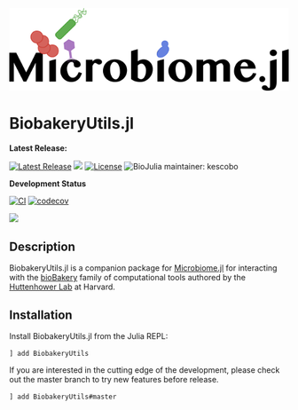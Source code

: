 ![Microbiome.jl logo](https://github.com/BioJulia/Microbiome.jl/blob/master/logo.png)

# BiobakeryUtils.jl

**Latest Release:**

[![Latest Release](https://img.shields.io/github/release/BioJulia/BiobakeryUtils.jl.svg)](https://github.com/BioJulia/BiobakeryUtils.jl/releases/latest)
[![](https://img.shields.io/badge/docs-stable-blue.svg)](http://biojulia.net/BiobakeryUtils.jl/stable/)
[![License](https://img.shields.io/badge/license-MIT-green.svg)](https://github.com/BioJulia/BiobakeryUtils.jl/blob/master/LICENSE)
![BioJulia maintainer: kescobo](https://img.shields.io/badge/BioJulia%20Maintainer-kescobo-blue.svg)

**Development Status**

[![CI](https://github.com/BioJulia/BiobakeryUtils.jl/workflows/CI/badge.svg)](https://github.com/BioJulia/BiobakeryUtils.jl/actions?query=workflow%3ACI)
[![codecov](https://codecov.io/gh/BioJulia/BiobakeryUtils.jl/branch/master/graph/badge.svg)](https://codecov.io/gh/BioJulia/BiobakeryUtils.jl)

[![](https://img.shields.io/badge/docs-latest-blue.svg)](http://biojulia.net/BiobakeryUtils.jl/dev/)

## Description

BiobakeryUtils.jl is a companion package for [Microbiome.jl](https://github.com/BioJulia/Microbiome.jl)
for interacting with the [bioBakery](https://github.com/biobakery/biobakery/wiki)
family of computational tools
authored by the [Huttenhower Lab](http://huttenhower.sph.harvard.edu/) at Harvard.

## Installation

Install BiobakeryUtils.jl from the Julia REPL:

```
] add BiobakeryUtils
```

If you are interested in the cutting edge of the development, please check out
the master branch to try new features before release.

```
] add BiobakeryUtils#master
```
